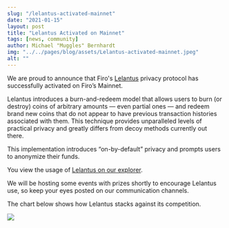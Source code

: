 ```yaml
---
slug: "/lelantus-activated-mainnet"
date: "2021-01-15"
layout: post
title: "Lelantus Activated on Mainnet"
tags: [news, community]
author: Michael "Muggles" Bernhardt
img: "../../pages/blog/assets/Lelantus-activated-mainnet.jpeg"
alt: ""
---
```


We are proud to announce that Firo's [Lelantus](https://firo.org/2019/04/14/lelantus-firo.html) privacy protocol has successfully activated on Firo’s Mainnet.

Lelantus introduces a burn-and-redeem model that allows users to burn (or destroy) coins of arbitrary amounts — even partial ones — and redeem brand new coins that do not appear to have previous transaction histories associated with them. This technique provides unparalleled levels of practical privacy and greatly differs from decoy methods currently out there.

This implementation introduces “on-by-default” privacy and prompts users to anonymize their funds.

You view the usage of [Lelantus on our explorer](https://explorer.firo.org/lelantusstatus).

We will be hosting some events with prizes shortly to encourage Lelantus use, so keep your eyes posted on our communication channels.

The chart below shows how Lelantus stacks against its competition.

![](https://firo.org/guide/assets/privacy-technology-comparison/comparison-table-firo-updated.png)
